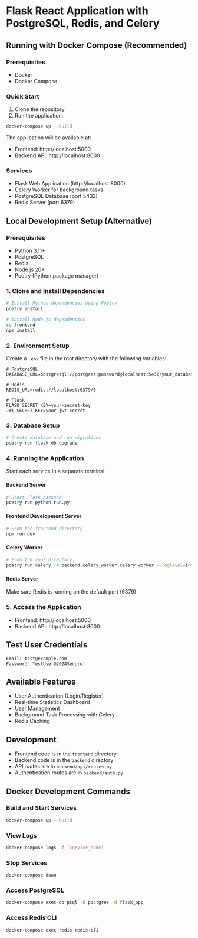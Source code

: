 # Flask React Application with PostgreSQL, Redis, and Celery

## Running with Docker Compose (Recommended)

### Prerequisites
- Docker
- Docker Compose

### Quick Start

1. Clone the repository
2. Run the application:
```bash
docker-compose up --build
```

The application will be available at:
- Frontend: http://localhost:5000
- Backend API: http://localhost:8000

### Services
- Flask Web Application (http://localhost:8000)
- Celery Worker for background tasks
- PostgreSQL Database (port 5432)
- Redis Server (port 6379)

## Local Development Setup (Alternative)

### Prerequisites
- Python 3.11+
- PostgreSQL
- Redis
- Node.js 20+
- Poetry (Python package manager)

### 1. Clone and Install Dependencies

```bash
# Install Python dependencies using Poetry
poetry install

# Install Node.js dependencies
cd frontend
npm install
```

### 2. Environment Setup

Create a `.env` file in the root directory with the following variables:
```
# PostgreSQL
DATABASE_URL=postgresql://postgres:password@localhost:5432/your_database_name

# Redis
REDIS_URL=redis://localhost:6379/0

# Flask
FLASK_SECRET_KEY=your-secret-key
JWT_SECRET_KEY=your-jwt-secret
```

### 3. Database Setup
```bash
# Create database and run migrations
poetry run flask db upgrade
```

### 4. Running the Application

Start each service in a separate terminal:

#### Backend Server
```bash
# Start Flask backend
poetry run python run.py
```

#### Frontend Development Server
```bash
# From the frontend directory
npm run dev
```

#### Celery Worker
```bash
# From the root directory
poetry run celery -A backend.celery_worker.celery worker --loglevel=info
```

#### Redis Server
Make sure Redis is running on the default port (6379)

### 5. Access the Application
- Frontend: http://localhost:5000
- Backend API: http://localhost:8000

## Test User Credentials
```
Email: test@example.com
Password: TestUser@2024Secure!
```

## Available Features
- User Authentication (Login/Register)
- Real-time Statistics Dashboard
- User Management
- Background Task Processing with Celery
- Redis Caching

## Development
- Frontend code is in the `frontend` directory
- Backend code is in the `backend` directory
- API routes are in `backend/api/routes.py`
- Authentication routes are in `backend/auth.py`

## Docker Development Commands

### Build and Start Services
```bash
docker-compose up --build
```

### View Logs
```bash
docker-compose logs -f [service_name]
```

### Stop Services
```bash
docker-compose down
```

### Access PostgreSQL
```bash
docker-compose exec db psql -U postgres -d flask_app
```

### Access Redis CLI
```bash
docker-compose exec redis redis-cli
```
